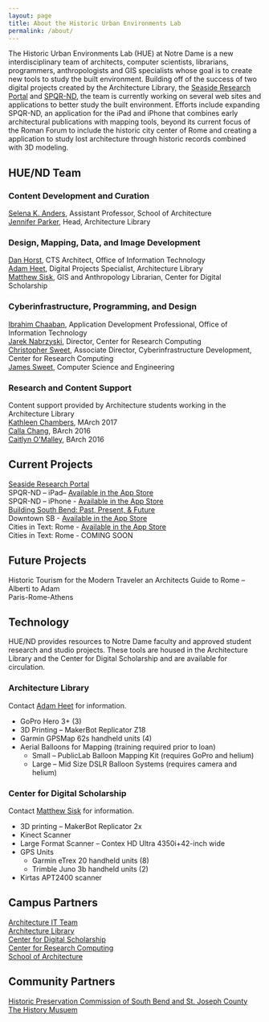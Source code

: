 ```yaml
---
layout: page
title: About the Historic Urban Environments Lab
permalink: /about/
---
```


The Historic Urban Environments Lab (HUE) at Notre Dame is a new interdisciplinary team of architects, computer scientists, librarians, programmers, anthropologists and GIS specialists whose goal is to create new tools to study the built environment.
Building off of the success of two digital projects created by the Architecture Library, the [Seaside Research Portal](https://seaside.library.nd.edu/) and [SPQR-ND](http://library.nd.edu/architecture/spqrnd.shtml), the team is currently working on several web sites and applications to better study the built environment.
Efforts include expanding SPQR-ND, an application for the iPad and iPhone that combines early architectural publications with mapping tools, beyond its current focus of the Roman Forum to include the historic city center of Rome and creating a application to study lost architecture through historic records combined with 3D modeling. 

## HUE/ND Team

### Content Development and Curation
[Selena K. Anders](mailto:selena.k.anders4@nd.edu?subject=HUE/ND), Assistant Professor, School of Architecture  
[Jennifer Parker](mailto:jparker9@nd.edu?subject=HUE/ND), Head, Architecture Library

### Design, Mapping, Data, and Image Development
[Dan Horst](mailto:dan.horst@nd.edu?subject=HUE/ND), CTS Architect, Office of Information Technology  
[Adam Heet](mailto:Adam.L.Heet.3@nd.edu?subject=HUE%20Lab%20Technology), Digital Projects Specialist, Architecture Library  
[Matthew Sisk](mailto:matthew.sisk@nd.edu?subject=HUE/ND), GIS and Anthropology Librarian, Center for Digital Scholarship

### Cyberinfrastructure, Programming, and Design
[Ibrahim Chaaban](mailto:archit@nd.edu?subject=HUE/ND), Application Development Professional, Office of Information Technology  
[Jarek Nabrzyski](mailto:jaroslaw.nabrzyski1@nd.edu?subject=HUE/ND), Director, Center for Research Computing  
[Christopher Sweet](mailto:chris.sweet@nd.edu?subject=HUE/ND), Associate Director, Cyberinfrastructure Development, Center for Research Computing  
[James Sweet](mailto:jsweet@nd.edu?subject=HUE/ND), Computer Science and Engineering

### Research and Content Support
Content support provided by Architecture students working in the Architecture Library  
[Kathleen Chambers](mailto:kathleen.t.chambers.29@nd.edu), MArch 2017  
[Calla Chang](mailto:calla.g.chang.66@nd.edu), BArch 2016  
[Caitlyn O'Malley](mailto:caitlyn.e.o'malley.44@nd.edu), BArch 2016

## Current Projects
[Seaside Research Portal](http://seaside.library.nd.edu)  
SPQR-ND – iPad– [Available in the App Store](https://itunes.apple.com/us/app/spqr-nd/id908746471?mt=8)  
SPQR-ND – iPhone - [Available in the App Store](https://itunes.apple.com/us/app/spqr-nd-for-iphone/id932396810?mt=8)  
[Building South Bend: Past, Present, & Future](https://buildingsouthbend.nd.edu/)  
Downtown SB - [Available in the App Store](https://itunes.apple.com/us/app/downtown-sb/id993179423?mt=8)  
Cities in Text: Rome - [Available in the App Store](https://apps.apple.com/us/app/cities-in-text-rome/id1375716915)  
Cities in Text: Rome - COMING SOON

## Future Projects
Historic Tourism for the Modern Traveler an Architects Guide to Rome – Alberti to Adam  
Paris-Rome-Athens

## Technology
HUE/ND provides resources to Notre Dame faculty and approved student research and studio projects.
These tools are housed in the Architecture Library and the Center for Digital Scholarship and are available for circulation.

### Architecture Library
Contact [Adam Heet](mailto:Adam.L.Heet.3@nd.edu?subject=HUE%20Lab%20Technology) for information.

- GoPro Hero 3+ (3)
- 3D Printing – MakerBot Replicator Z18
- Garmin GPSMap 62s handheld units (4)
- Aerial Balloons for Mapping (training required prior to loan)
  - Small – PublicLab Balloon Mapping Kit (requires GoPro and helium)
  - Large – Mid Size DSLR Balloon Systems (requires camera and helium)

### Center for Digital Scholarship
Contact [Matthew Sisk](mailto:matthew.sisk@nd.edu?subject=HUE/ND%20-%20Technology) for information.

- 3D printing – MakerBot Replicator 2x
- Kinect Scanner
- Large Format Scanner – Contex HD Ultra 4350i+42-inch wide
- GPS Units
  - Garmin eTrex 20 handheld units (8)
  - Trimble Juno 3b handheld units (2)
- Kirtas APT2400 scanner

## Campus Partners
[Architecture IT Team](http://archit.nd.edu/)  
[Architecture Library](http://library.nd.edu/architecture)  
[Center for Digital Scholarship](http://library.nd.edu/cds/)  
[Center for Research Computing](http://crc.nd.edu/)  
[School of Architecture](http://architecture.nd.edu/)

## Community Partners
[Historic Preservation Commission of South Bend and St. Joseph County](http://www.stjoesphcountyindiana.com/departments/SJCHP)  
[The History Musuem](http://historymuseumsb.org/)
